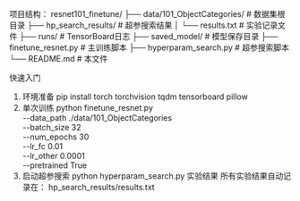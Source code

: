项目结构：
resnet101_finetune/
├── data/101_ObjectCategories/      # 数据集根目录
├── hp_search_results/              # 超参搜索结果
│   └── results.txt                 # 实验记录文件
├── runs/                           # TensorBoard日志
├── saved_model/                    # 模型保存目录
├── finetune_resnet.py              # 主训练脚本
├── hyperparam_search.py            # 超参搜索脚本
└── README.md                       # 本文件

快速入门
1. 环境准备
pip install torch torchvision tqdm tensorboard pillow
2. 单次训练
python finetune_resnet.py \
    --data_path ./data/101_ObjectCategories \
    --batch_size 32 \
    --num_epochs 30 \
    --lr_fc 0.01 \
    --lr_other 0.0001 \
    --pretrained True
3. 启动超参搜索
python hyperparam_search.py
实验结果
所有实验结果自动记录在：
hp_search_results/results.txt
